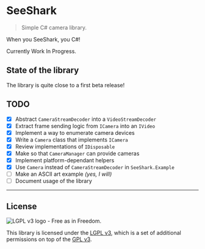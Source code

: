 # SeeShark

> Simple C# camera library.

When you SeeShark, you C#!

Currently Work In Progress.

## State of the library

The library is quite close to a first beta release!

## TODO

- [x] Abstract `CameraStreamDecoder` into a `VideoStreamDecoder`
- [x] Extract frame sending logic from `ICamera` into an `IVideo`
- [x] Implement a way to enumerate camera devices
- [x] Write a `Camera` class that implements `ICamera`
- [x] Review implementations of `IDisposable`
- [x] Make so that `CameraManager` can provide cameras
- [x] Implement platform-dependant helpers
- [x] Use `Camera` instead of `CameraStreamDecoder` in `SeeShark.Example`
- [ ] Make an ASCII art example *(yes, I will)*
- [ ] Document usage of the library

***

## License

![LGPL v3 logo - Free as in Freedom.](https://www.gnu.org/graphics/lgplv3-with-text-154x68.png)

This library is licensed under the [LGPL v3](LICENSE.LESSER.md), which is a set of additional permissions on top of the [GPL v3](LICENSE.md).
